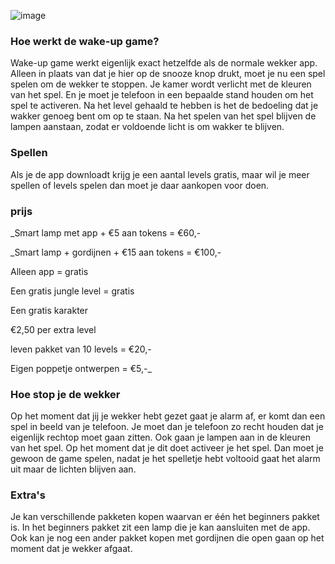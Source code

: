 
![image](https://user-images.githubusercontent.com/84840837/122368963-11f3d500-cf5e-11eb-977f-6fb1d6ff3b5e.png)

### Hoe werkt de wake-up game?
Wake-up game werkt eigenlijk exact hetzelfde als de normale wekker app. Alleen in plaats van dat je hier op de snooze knop drukt, moet je nu een spel spelen om de wekker te stoppen. Je kamer wordt verlicht met de kleuren van het spel. En je moet je telefoon in een bepaalde stand houden om het spel te activeren. Na het level gehaald te hebben is het de bedoeling dat je wakker genoeg bent om op te staan. Na het spelen van het spel blijven de lampen aanstaan, zodat er voldoende licht is om wakker te blijven.
### Spellen
Als je de app downloadt krijg je een aantal levels gratis, maar wil je meer spellen of levels spelen dan moet je daar aankopen voor doen. 
### prijs
_Smart lamp met app + €5 aan tokens = €60,-

_Smart lamp + gordijnen + €15 aan tokens = €100,-

Alleen app = gratis

Een gratis jungle level = gratis

Een gratis karakter

€2,50 per extra level

leven pakket van 10 levels = €20,-

Eigen poppetje ontwerpen = €5,-_

### Hoe stop je de wekker
Op  het moment dat jij je wekker hebt gezet gaat je alarm af, er komt dan een spel in beeld van je telefoon. Je moet dan je telefoon zo recht houden dat je eigenlijk rechtop moet gaan zitten. Ook gaan je lampen aan in de kleuren van het spel. Op het moment dat je dit doet activeer je het spel. Dan moet je gewoon de game spelen, nadat je het spelletje hebt voltooid gaat het alarm uit maar de lichten blijven aan.
### Extra's
Je kan verschillende pakketen kopen waarvan er één het beginners pakket is. In het beginners pakket zit een lamp die je kan aansluiten met de app. Ook kan je nog een ander pakket kopen met gordijnen die open gaan op het moment dat je wekker afgaat. 
